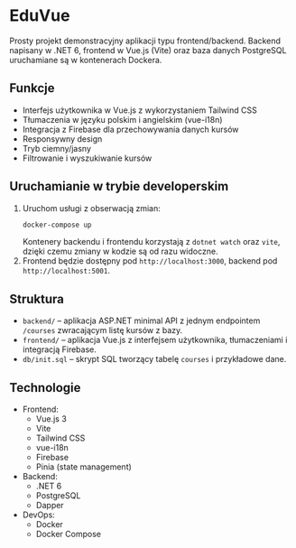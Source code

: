 # EduVue

Prosty projekt demonstracyjny aplikacji typu frontend/backend. Backend napisany w .NET 6, frontend w Vue.js (Vite) oraz baza danych PostgreSQL uruchamiane są w kontenerach Dockera.

## Funkcje

- Interfejs użytkownika w Vue.js z wykorzystaniem Tailwind CSS
- Tłumaczenia w języku polskim i angielskim (vue-i18n)
- Integracja z Firebase dla przechowywania danych kursów
- Responsywny design
- Tryb ciemny/jasny
- Filtrowanie i wyszukiwanie kursów

## Uruchamianie w trybie developerskim

1. Uruchom usługi z obserwacją zmian:
   ```bash
   docker-compose up
   ```
   Kontenery backendu i frontendu korzystają z `dotnet watch` oraz `vite`, dzięki czemu zmiany w kodzie są od razu widoczne.
2. Frontend będzie dostępny pod `http://localhost:3000`, backend pod `http://localhost:5001`.

## Struktura

- `backend/` – aplikacja ASP.NET minimal API z jednym endpointem `/courses` zwracającym listę kursów z bazy.
- `frontend/` – aplikacja Vue.js z interfejsem użytkownika, tłumaczeniami i integracją Firebase.
- `db/init.sql` – skrypt SQL tworzący tabelę `courses` i przykładowe dane.

## Technologie

- Frontend:
  - Vue.js 3
  - Vite
  - Tailwind CSS
  - vue-i18n
  - Firebase
  - Pinia (state management)
- Backend:
  - .NET 6
  - PostgreSQL
  - Dapper
- DevOps:
  - Docker
  - Docker Compose
